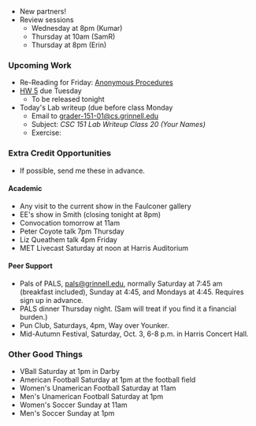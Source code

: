 * New partners!
* Review sessions
    * Wednesday at 8pm (Kumar)
    * Thursday at 10am (SamR)
    * Thursday at 8pm (Erin)

### Upcoming Work

* Re-Reading for Friday:
  [Anonymous Procedures](../readings/anonymous-procedures-reading.html) 
* [HW 5](../assignments/assignment.05.html) due Tuesday
    * To be released tonight
* Today's Lab writeup (due before class Monday
    * Email to <grader-151-01@cs.grinnell.edu> 
    * Subject: _CSC 151 Lab Writeup Class 20 (Your Names)_
    * Exercise: 

### Extra Credit Opportunities

* If possible, send me these in advance.

#### Academic

* Any visit to the current show in the Faulconer gallery
* EE's show in Smith (closing tonight at 8pm)
* Convocation tomorrow at 11am
* Peter Coyote talk 7pm Thursday
* Liz Queathem talk 4pm Friday
* MET Livecast Saturday at noon at Harris Auditorium

#### Peer Support

* Pals of PALS, pals@grinnell.edu, normally Saturday at 7:45 am (breakfast
  included), Sunday at 4:45, and Mondays at 4:45.  Requires sign up in 
  advance.  
* PALS dinner Thursday night.  (Sam will treat if you find it a financial 
  burden.)
* Pun Club, Saturdays, 4pm, Way over Younker.
* Mid-Autumn Festival, Saturday, Oct. 3, 6-8 p.m. in Harris Concert Hall.

### Other Good Things

* VBall Saturday at 1pm in Darby
* American Football Saturday at 1pm at the football field
* Women's Unamerican Football Saturday at 11am
* Men's Unamerican Football Saturday at 1pm
* Women's Soccer Sunday at 11am
* Men's Soccer Sunday at 1pm

